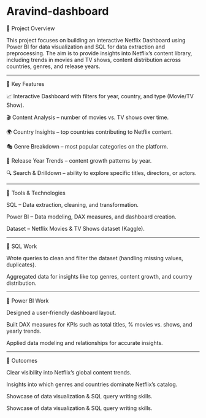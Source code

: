 # Aravind-dashboard

🔹 Project Overview

This project focuses on building an interactive Netflix Dashboard using Power BI for data visualization and SQL for data extraction and preprocessing.
The aim is to provide insights into Netflix’s content library, including trends in movies and TV shows, content distribution across countries, genres, and release years.


---

🔹 Key Features

📈 Interactive Dashboard with filters for year, country, and type (Movie/TV Show).

🎬 Content Analysis – number of movies vs. TV shows over time.

🌍 Country Insights – top countries contributing to Netflix content.

🎭 Genre Breakdown – most popular categories on the platform.

📅 Release Year Trends – content growth patterns by year.

🔍 Search & Drilldown – ability to explore specific titles, directors, or actors.



---

🔹 Tools & Technologies

SQL – Data extraction, cleaning, and transformation.

Power BI – Data modeling, DAX measures, and dashboard creation.

Dataset – Netflix Movies & TV Shows dataset (Kaggle).



---

🔹 SQL Work

Wrote queries to clean and filter the dataset (handling missing values, duplicates).

Aggregated data for insights like top genres, content growth, and country distribution.



---

🔹 Power BI Work

Designed a user-friendly dashboard layout.

Built DAX measures for KPIs such as total titles, % movies vs. shows, and yearly trends.

Applied data modeling and relationships for accurate insights.



---

🔹 Outcomes

Clear visibility into Netflix’s global content trends.

Insights into which genres and countries dominate Netflix’s catalog.

Showcase of data visualization & SQL query writing skills.


Showcase of data visualization & SQL query writing skills.
